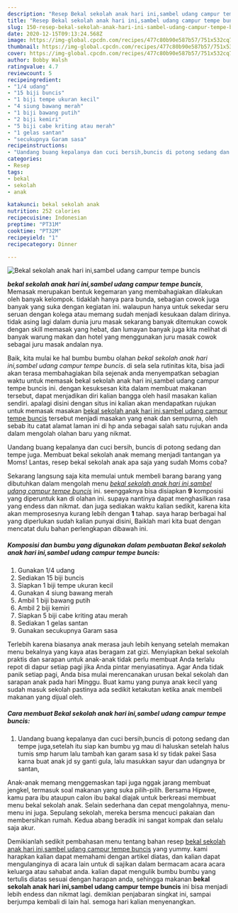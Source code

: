 ```yaml
---
description: "Resep Bekal sekolah anak hari ini,sambel udang campur tempe buncis yang Bikin Ngiler"
title: "Resep Bekal sekolah anak hari ini,sambel udang campur tempe buncis yang Bikin Ngiler"
slug: 150-resep-bekal-sekolah-anak-hari-ini-sambel-udang-campur-tempe-buncis-yang-bikin-ngiler
date: 2020-12-15T09:13:24.568Z
image: https://img-global.cpcdn.com/recipes/477c80b90e587b57/751x532cq70/bekal-sekolah-anak-hari-inisambel-udang-campur-tempe-buncis-foto-resep-utama.jpg
thumbnail: https://img-global.cpcdn.com/recipes/477c80b90e587b57/751x532cq70/bekal-sekolah-anak-hari-inisambel-udang-campur-tempe-buncis-foto-resep-utama.jpg
cover: https://img-global.cpcdn.com/recipes/477c80b90e587b57/751x532cq70/bekal-sekolah-anak-hari-inisambel-udang-campur-tempe-buncis-foto-resep-utama.jpg
author: Bobby Walsh
ratingvalue: 4.7
reviewcount: 5
recipeingredient:
- "1/4 udang"
- "15 biji buncis"
- "1 biji tempe ukuran kecil"
- "4 siung bawang merah"
- "1 biji bawang putih"
- "2 biji kemiri"
- "5 biji cabe kriting atau merah"
- "1 gelas santan"
- "secukupnya Garam sasa"
recipeinstructions:
- "Uandang buang kepalanya dan cuci bersih,buncis di potong sedang dan tempe juga,setelah itu siap kan bumbu yg mau di haluskan setelah halus tumis smp harum lalu tambah kan garam sasa kl sy tidak pakei Sasa karna buat anak jd sy ganti gula, lalu masukkan sayur dan udangnya br santan,"
categories:
- Resep
tags:
- bekal
- sekolah
- anak

katakunci: bekal sekolah anak 
nutrition: 252 calories
recipecuisine: Indonesian
preptime: "PT31M"
cooktime: "PT32M"
recipeyield: "1"
recipecategory: Dinner

---
```



![Bekal sekolah anak hari ini,sambel udang campur tempe buncis](https://img-global.cpcdn.com/recipes/477c80b90e587b57/751x532cq70/bekal-sekolah-anak-hari-inisambel-udang-campur-tempe-buncis-foto-resep-utama.jpg)

<b><i>bekal sekolah anak hari ini,sambel udang campur tempe buncis</i></b>, Memasak merupakan bentuk kegemaran yang membahagiakan dilakukan oleh banyak kelompok. tidaklah hanya para bunda, sebagian cowok juga banyak yang suka dengan kegiatan ini. walaupun hanya untuk sekedar seru seruan dengan kolega atau memang sudah menjadi kesukaan dalam dirinya. tidak asing lagi dalam dunia juru masak sekarang banyak ditemukan cowok dengan skill memasak yang hebat, dan lumayan banyak juga kita melihat di banyak warung makan dan hotel yang menggunakan juru masak cowok sebagai juru masak andalan nya.

Baik, kita mulai ke hal bumbu bumbu olahan <i>bekal sekolah anak hari ini,sambel udang campur tempe buncis</i>. di sela sela rutinitas kita, bisa jadi akan terasa membahagiakan bila sejenak anda menyempatkan sebagian waktu untuk memasak bekal sekolah anak hari ini,sambel udang campur tempe buncis ini. dengan kesuksesan kita dalam membuat makanan tersebut, dapat menjadikan diri kalian bangga oleh hasil masakan kalian sendiri. apalagi disini dengan situs ini kalian akan mendapatkan rujukan untuk memasak masakan <u>bekal sekolah anak hari ini,sambel udang campur tempe buncis</u> tersebut menjadi masakan yang enak dan sempurna, oleh sebab itu catat alamat laman ini di hp anda sebagai salah satu rujukan anda dalam mengolah olahan baru yang nikmat.

Uandang buang kepalanya dan cuci bersih, buncis di potong sedang dan tempe juga. Membuat bekal sekolah anak memang menjadi tantangan ya Moms! Lantas, resep bekal sekolah anak apa saja yang sudah Moms coba?


Sekarang langsung saja kita memulai untuk membeli barang barang yang dibutuhkan dalam mengolah menu <u><i>bekal sekolah anak hari ini,sambel udang campur tempe buncis</i></u> ini. seenggaknya bisa disiapkan <b>9</b> komposisi yang diperuntuk kan di olahan ini. supaya nantinya dapat menghasilkan rasa yang endess dan nikmat. dan juga sediakan waktu kalian sedikit, karena kita akan memprosesnya kurang lebih dengan <b>1</b> tahap. saya harap berbagai hal yang diperlukan sudah kalian punyai disini, Baiklah mari kita buat dengan mencatat dulu bahan perlengkapan dibawah ini.

<!--inarticleads1-->

##### Komposisi dan bumbu yang digunakan dalam pembuatan Bekal sekolah anak hari ini,sambel udang campur tempe buncis:

1. Gunakan 1/4 udang
1. Sediakan 15 biji buncis
1. Siapkan 1 biji tempe ukuran kecil
1. Gunakan 4 siung bawang merah
1. Ambil 1 biji bawang putih
1. Ambil 2 biji kemiri
1. Siapkan 5 biji cabe kriting atau merah
1. Sediakan 1 gelas santan
1. Gunakan secukupnya Garam sasa


Terlebih karena biasanya anak merasa jauh lebih kenyang setelah memakan menu bekalnya yang kaya atas beragam zat gizi. Menyiapkan bekal sekolah praktis dan sarapan untuk anak-anak tidak perlu membuat Anda terlalu repot di dapur setiap pagi jika Anda pintar menyiasatinya. Agar Anda tidak panik setiap pagi, Anda bisa mulai merencanakan urusan bekal sekolah dan sarapan anak pada hari Minggu. Buat kamu yang punya anak kecil yang sudah masuk sekolah pastinya ada sedikit ketakutan ketika anak membeli makanan yang dijual oleh. 

<!--inarticleads2-->

##### Cara membuat Bekal sekolah anak hari ini,sambel udang campur tempe buncis:

1. Uandang buang kepalanya dan cuci bersih,buncis di potong sedang dan tempe juga,setelah itu siap kan bumbu yg mau di haluskan setelah halus tumis smp harum lalu tambah kan garam sasa kl sy tidak pakei Sasa karna buat anak jd sy ganti gula, lalu masukkan sayur dan udangnya br santan,


Anak-anak memang menggemaskan tapi juga nggak jarang membuat jengkel, termasuk soal makanan yang suka pilih-pilih. Bersama Hipwee, kamu para ibu ataupun calon ibu bakal diajak untuk berkreasi membuat menu bekal sekolah anak. Selain sederhana dan cepat mengolahnya, menu-menu ini juga. Sepulang sekolah, mereka bersma mencuci pakaian dan membersihkan rumah. Kedua abang beradik ini sangat kompak dan selalu saja akur. 

Demikianlah sedikit pembahasan menu tentang bahan resep <u>bekal sekolah anak hari ini,sambel udang campur tempe buncis</u> yang yummy. kami harapkan kalian dapat memahami dengan artikel diatas, dan kalian dapat mengulanginya di acara lain untuk di sajikan dalam bermacam acara acara keluarga atau sahabat anda. kalian dapat mengulik bumbu bumbu yang tertulis diatas sesuai dengan harapan anda, sehingga makanan <b>bekal sekolah anak hari ini,sambel udang campur tempe buncis</b> ini bisa menjadi lebih endess dan nikmat lagi. demikian penjabaran singkat ini, sampai berjumpa kembali di lain hal. semoga hari kalian menyenangkan.
